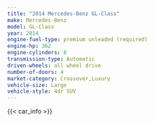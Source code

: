 ```yaml
---
title: "2014 Mercedes-Benz GL-Class"
make: Mercedes-Benz
model: GL-Class
year: 2014
engine-fuel-type: premium unleaded (required)
engine-hp: 362
engine-cylinders: 8
transmission-type: Automatic
driven-wheels: all wheel drive
number-of-doors: 4
market-category: Crossover,Luxury
vehicle-size: Large
vehicle-style: 4dr SUV
---
```


{{< car_info >}}
